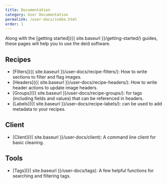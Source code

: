 ```yaml
---
title: Documentation
category: User Documentation
permalink: /user-docs/index.html
order: 1
---
```


Along with the [getting started]({{ site.baseurl }}/getting-started/) guides,
these pages will help you to use the deid software. 

## Recipes

 - [Filters]({{ site.baseurl }}/user-docs/recipe-filters/): How to write sections to filter and flag images.
 - [Headers]({{ site.baseurl }}/user-docs/recipe-headers/): How to write header actions to update image headers.
 - [Groups]({{ site.baseurl }}/user-docs/recipe-groups/): for tags (including fields and values) that can be referenced in headers.
 - [Labels]({{ site.baseurl }}/user-docs/recipe-labels/): can be used to add metadata to your recipes.

## Client

 - [Client]({{ site.baseurl }}/user-docs/client): A command line client for basic cleaning.


## Tools

 - [Tags]({{ site.baseurl }}/user-docs/tags): A few helpful functions for searching and filtering tags.



